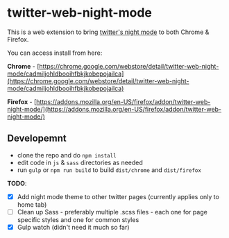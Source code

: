 # twitter-web-night-mode

This is a web extension to bring [twitter's night mode](https://twitter.com/twitter/status/757969656493649921) to both Chrome & Firefox.

You can access install from here:

**Chrome** - [https://chrome.google.com/webstore/detail/twitter-web-night-mode/cadmiljohldbooihfbkjkobepojailca](https://chrome.google.com/webstore/detail/twitter-web-night-mode/cadmiljohldbooihfbkjkobepojailca)

**Firefox** - [https://addons.mozilla.org/en-US/firefox/addon/twitter-web-night-mode/](https://addons.mozilla.org/en-US/firefox/addon/twitter-web-night-mode/)

## Developemnt

* clone the repo and do `npm install`
* edit code in `js` & `sass` directories as needed
* run `gulp` or `npm run build` to build `dist/chrome` and `dist/firefox`

**TODO**:
- [x] Add night mode theme to other twitter pages (currently applies only to home tab)
- [ ] Clean up Sass - preferably multiple .scss files - each one for page specific styles and one for common styles 
- [x] Gulp watch (didn't need it much so far)
